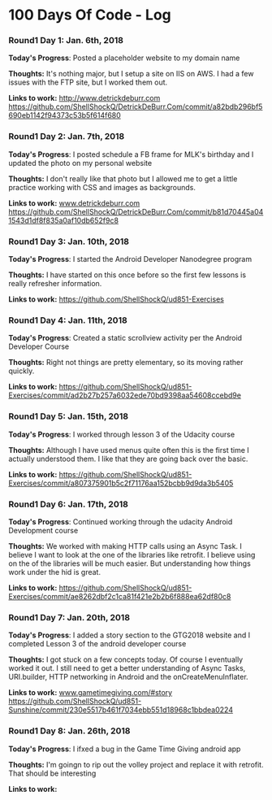 # 100 Days Of Code - Log

### Round1 Day 1: Jan. 6th, 2018

**Today's Progress**: Posted a placeholder website to my domain name

**Thoughts:** It's nothing major, but I setup a site on IIS on AWS. I had a few issues with the FTP site, but I worked them out. 

**Links to work:** 
http://www.detrickdeburr.com
https://github.com/ShellShockQ/DetrickDeBurr.Com/commit/a82bdb296bf5690eb1142f94373c53b5f614f680

### Round1 Day 2: Jan. 7th, 2018

**Today's Progress**: I posted schedule a FB frame for MLK's birthday and I updated the photo on my personal website

**Thoughts:** I don't really like that photo but I allowed me to get a little practice working with CSS and images as backgrounds.

**Links to work:** 
www.detrickdeburr.com
https://github.com/ShellShockQ/DetrickDeBurr.Com/commit/b81d70445a041543d1df8f835a0af10db652f9c8

### Round1 Day 3: Jan. 10th, 2018

**Today's Progress**: I started the Android Developer Nanodegree program

**Thoughts:** I have started on this once before so the first few lessons is really refresher information.

**Links to work:** 
https://github.com/ShellShockQ/ud851-Exercises

### Round1 Day 4: Jan. 11th, 2018

**Today's Progress**: Created a static scrollview activity per the Android Developer Course

**Thoughts:** Right not things are pretty elementary, so its moving rather quickly. 

**Links to work:** 
https://github.com/ShellShockQ/ud851-Exercises/commit/ad2b27b257a6032ede70bd9398aa54608ccebd9e

### Round1 Day 5: Jan. 15th, 2018

**Today's Progress**: I worked through lesson 3 of the Udacity course

**Thoughts:** Although I have used menus quite often this is the first time I actually understood them. I like that they are going back over the basic. 

**Links to work:** 
https://github.com/ShellShockQ/ud851-Exercises/commit/a807375901b5c2f71176aa152bcbb9d9da3b5405


### Round1 Day 6: Jan. 17th, 2018

**Today's Progress**: Continued working through the udacity Android Development course

**Thoughts:** We worked with making HTTP calls using an Async Task. I believe I want to look at the one of the libraries like retrofit. I believe using on the of the libraries will be much easier. But understanding how things work under the hid is great. 

**Links to work:** 
https://github.com/ShellShockQ/ud851-Exercises/commit/ae8262dbf2c1ca81f421e2b2b6f888ea62df80c8

### Round1 Day 7: Jan. 20th, 2018

**Today's Progress**: I added a story section to the GTG2018 website and I completed Lesson 3 of the android developer course

**Thoughts:** I got stuck on a few concepts today. Of course I eventually worked it out. I still need to get a better understanding of Async Tasks, URI.builder, HTTP networking in Android and the onCreateMenuInflater.

**Links to work:** 
www.gametimegiving.com/#story
https://github.com/ShellShockQ/ud851-Sunshine/commit/230e5517b461f7034ebb551d18968c1bbdea0224

### Round1 Day 8: Jan. 26th, 2018

**Today's Progress**: I ifxed a bug in the Game Time Giving android app

**Thoughts:** I'm goingn to rip out the volley project and replace it with retrofit. That should be interesting

**Links to work:** 

